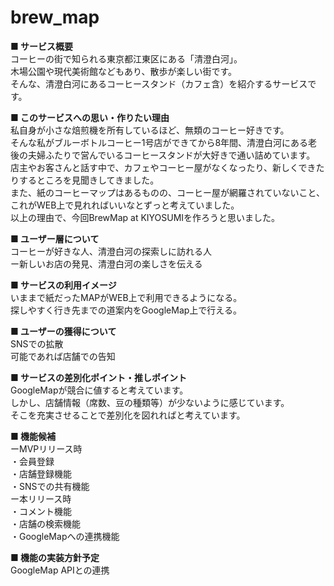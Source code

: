 # brew_map

**■ サービス概要**  
コーヒーの街で知られる東京都江東区にある「清澄白河」。  
木場公園や現代美術館などもあり、散歩が楽しい街です。  
そんな、清澄白河にあるコーヒースタンド（カフェ含）を紹介するサービスです。  

**■ このサービスへの思い・作りたい理由**  
私自身が小さな焙煎機を所有しているほど、無類のコーヒー好きです。  
そんな私がブルーボトルコーヒー1号店ができてから8年間、清澄白河にある老後の夫婦ふたりで営んでいるコーヒースタンドが大好きで通い詰めています。  
店主やお客さんと話す中で、カフェやコーヒー屋がなくなったり、新しくできたりするところを見聞きしてきました。  
また、紙のコーヒーマップはあるものの、コーヒー屋が網羅されていないこと、これがWEB上で見れればいいなとずっと考えていました。  
以上の理由で、今回BrewMap at KIYOSUMIを作ろうと思いました。

**■ ユーザー層について**  
コーヒーが好きな人、清澄白河の探索しに訪れる人  
ー新しいお店の発見、清澄白河の楽しさを伝える

**■ サービスの利用イメージ**  
いままで紙だったMAPがWEB上で利用できるようになる。  
探しやすく行き先までの道案内をGoogleMap上で行える。

**■ ユーザーの獲得について**  
SNSでの拡散  
可能であれば店舗での告知

**■ サービスの差別化ポイント・推しポイント**  
GoogleMapが競合に値すると考えています。  
しかし、店舗情報（席数、豆の種類等）が少ないように感じています。  
そこを充実させることで差別化を図れればと考えています。  

**■ 機能候補**  
ーMVPリリース時  
・会員登録  
・店舗登録機能  
・SNSでの共有機能  
ー本リリース時  
・コメント機能  
・店舗の検索機能  
・GoogleMapへの連携機能

**■ 機能の実装方針予定**  
GoogleMap APIとの連携  
